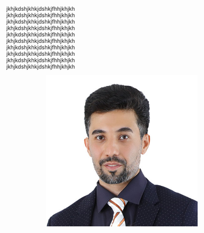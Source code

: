 jkhjkdshjkhkjdshkjfhhjkhjkh <br />
jkhjkdshjkhkjdshkjfhhjkhjkh <br />
jkhjkdshjkhkjdshkjfhhjkhjkh <br />
jkhjkdshjkhkjdshkjfhhjkhjkh <br />
jkhjkdshjkhkjdshkjfhhjkhjkh <br />
jkhjkdshjkhkjdshkjfhhjkhjkh <br />
jkhjkdshjkhkjdshkjfhhjkhjkh <br />
jkhjkdshjkhkjdshkjfhhjkhjkh <br />
jkhjkdshjkhkjdshkjfhhjkhjkh <br />
jkhjkdshjkhkjdshkjfhhjkhjkh <br />

<img align="right" width="400" height="400" src="/assets/M.R.jpg">
